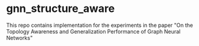 # gnn_structure_aware
This repo contains implementation for the experiments in the paper "On the Topology Awareness and Generalization Performance of Graph Neural Networks"
